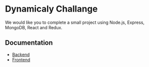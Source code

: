 # Dynamicaly Challange
We would like you to complete a small project using Node.js, Express, MongoDB, React and Redux.

## Documentation

- [Backend](backend/README.md)
- [Frontend](frontend/README.md)
